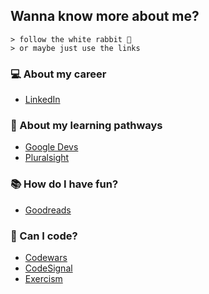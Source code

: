 ## Wanna know more about me?
``` 
> follow the white rabbit 🐰
> or maybe just use the links
```

### 💻 About my career
* [LinkedIn](https://www.linkedin.com/in/poacosta77)

### 🌱 About my learning pathways
* [Google Devs](https://g.dev/poacosta)
* [Pluralsight](https://app.pluralsight.com/profile/poacosta)

### 📚 How do I have fun?
* [Goodreads](https://www.goodreads.com/user/show/141287714-pedro-acosta)

### 🧮 Can I code?
* [Codewars](https://www.codewars.com/users/poacosta87)
* [CodeSignal](https://app.codesignal.com/profile/poacosta)
* [Exercism](https://exercism.org/profiles/poacosta)

